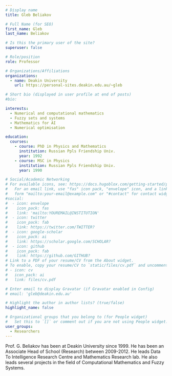 ```yaml
---
# Display name
title: Gleb Beliakov

# Full Name (for SEO)
first_name: Gleb
last_name: Beliakov

# Is this the primary user of the site?
superuser: false

# Role/position
role: Professor

# Organizations/Affiliations
organizations:
  - name: Deakin University
    url: https://personal-sites.deakin.edu.au/~gleb

# Short bio (displayed in user profile at end of posts)
#bio: 

interests:
  - Numerical and computational mathematics 
  - Fuzzy sets and systems
  - Mathematics for AI
  - Numerical optimisation

education:
  courses:
    - course: PhD in Physics and Mathematics 
      institution: Russian Ppls Friendship Univ.
      year: 1992
    - course: MSC in Physics 
      institution: Russian Ppls Friendship Univ.
      year: 1990

# Social/Academic Networking
# For available icons, see: https://docs.hugoblox.com/getting-started/page-builder/#icons
#   For an email link, use "fas" icon pack, "envelope" icon, and a link in the
#   form "mailto:your-email@example.com" or "#contact" for contact widget.
#social:
#  - icon: envelope
#    icon_pack: fas
#    link: 'mailto:YOUREMAIL@INSTITUTION'
#  - icon: twitter
#    icon_pack: fab
#    link: https://twitter.com/TWITTER?
#  - icon: google-scholar
#    icon_pack: ai
#    link: https://scholar.google.com/SCHOLAR?
#  - icon: github
#    icon_pack: fab
#    link: https://github.com/GITHUB?
# Link to a PDF of your resume/CV from the About widget.
# To enable, copy your resume/CV to `static/files/cv.pdf` and uncomment the lines below.
# - icon: cv
#   icon_pack: ai
#   link: files/cv.pdf

# Enter email to display Gravatar (if Gravatar enabled in Config)
# email: 'gleb@deakin.edu.au'

# Highlight the author in author lists? (true/false)
highlight_name: false

# Organizational groups that you belong to (for People widget)
#   Set this to `[]` or comment out if you are not using People widget.
user_groups:
  - Researchers 
---
```


Prof. G. Beliakov has been at Deakin University since 1999.  He has been an Associate Head of School (Research) between 2009-2012. He leads Data To Intelligence Research Centre and Mathematics Research lab. He also leads several projects in the field of Computational Mathematics and Fuzzy Systems.
 

